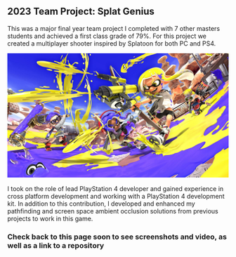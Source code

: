 ## 2023 Team Project: Splat Genius 

This was a major final year team project I completed with 7 other masters students and achieved a first class grade of 79%. For this project we created a multiplayer shooter inspired by Splatoon for both PC and PS4.

![Splatoon](/images/splatoon.jpg)

I took on the role of lead PlayStation 4 developer and gained experience in cross platform development and working with a PlayStation 4 development kit. In addition to this contribution, I developed and enhanced my pathfinding and screen space ambient occlusion solutions from previous projects to work in this game.

### Check back to this page soon to see screenshots and video, as well as a link to a repository
